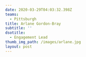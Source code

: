 ```yaml
---
date: 2020-03-29T04:03:32.398Z
teams:
  - Pittsburgh
title: Arlane Gordon-Bray
subtitle: ''
dsotitle:
  - Engagement Lead
thumb_img_path: /images/arlane.jpg
layout: post
---
```

